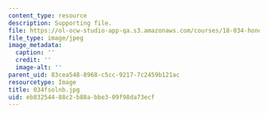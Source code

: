 ```yaml
---
content_type: resource
description: Supporting file.
file: https://ol-ocw-studio-app-qa.s3.amazonaws.com/courses/18-034-honors-differential-equations-spring-2004/eb83254488c2b88abbe309f98da73ecf_034fsolnb.jpg
file_type: image/jpeg
image_metadata:
  caption: ''
  credit: ''
  image-alt: ''
parent_uid: 83cea548-8968-c5cc-9217-7c2459b121ac
resourcetype: Image
title: 034fsolnb.jpg
uid: eb832544-88c2-b88a-bbe3-09f98da73ecf
---
```

